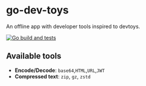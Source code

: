# go-dev-toys

An offline app with developer tools inspired to devtoys.

[![Go build and tests](https://github.com/MircoT/go-dev-toys/actions/workflows/go.yml/badge.svg)](https://github.com/MircoT/go-dev-toys/actions/workflows/go.yml)

## Available tools

- **Encode/Decode**: `base64`,`HTML`,`URL`,`JWT`
- **Compressed text**: `zip`, `gz`, `zstd`
